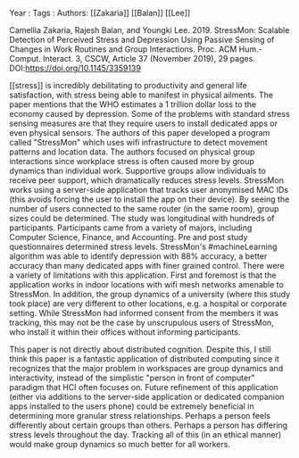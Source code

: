 Year   :
Tags   :
Authors: [[Zakaria]] [[Balan]] [[Lee]]

Camellia Zakaria, Rajesh Balan, and Youngki Lee. 2019. StressMon: Scalable Detection of Perceived Stress and Depression Using Passive Sensing of Changes in Work Routines and Group Interactions. Proc. ACM Hum.-Comput. Interact. 3, CSCW, Article 37 (November 2019), 29 pages. DOI:https://doi.org/10.1145/3359139

[[stress]] is incredibly debilitating to productivity and general life satisfaction, with stress being able to manifest in physical ailments. The paper mentions that the WHO estimates a 1 trillion dollar loss to the economy caused by depression. Some of the problems with standard stress sensing measures are that they require users to install dedicated apps or even physical sensors. The authors of this paper developed a program called "StressMon" which uses wifi infrastructure to detect movement patterns and location data. The authors focused on physical group interactions since workplace stress is often caused more by group dynamics than individual work. Supportive groups allow individuals to receive peer support, which dramatically reduces stress levels. StressMon works using a server-side application that tracks user anonymised MAC IDs (this avoids forcing the user to install the app on their device). By seeing the number of users connected to the same router (in the same room), group sizes could be determined. The study was longitudinal with hundreds of participants. Participants came from a variety of majors, including Computer Science, Finance, and Accounting. Pre and post study questionnaires determined stress levels.  StressMon's #machineLearning algorithm was able to identify depression with 88% accuracy, a better accuracy than many dedicated apps with finer grained control. There were a variety of limitations with this application.  First and foremost is that the application works in indoor locations with wifi mesh networks amenable to StressMon. In addition, the group dynamics of a university (where this study took place) are very different to other locations, e.g. a hospital or corporate setting. While StressMon had informed consent from the members it was tracking, this may not be the case by unscrupulous users of StressMon, who install it within their offices without informing participants. 

This paper is not directly about distributed cognition. Despite this, I still think this paper is a fantastic application of distributed computing since it recognizes that the major problem in workspaces are group dynamics and interactivity, instead of the simplistic "person in front of computer" paradigm that HCI often focuses on. Future refinement of this application (either via additions to the server-side application or dedicated companion apps installed to the users phone) could be extremely beneficial in determining more granular stress relationships. Perhaps a person feels differently about certain groups than others. Perhaps a person has differing stress levels throughout the day. Tracking all of this (in an ethical manner) would make group dynamics so much better for all workers.  
